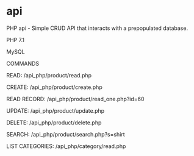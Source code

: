 # api
PHP api - Simple CRUD API that interacts with a prepopulated database.

PHP 7.1

MySQL 

COMMANDS

READ: /api_php/product/read.php

CREATE: /api_php/product/create.php

READ RECORD: /api_php/product/read_one.php?id=60

UPDATE: /api_php/product/update.php

DELETE: /api_php/product/delete.php

SEARCH: /api_php/product/search.php?s=shirt

LIST CATEGORIES: /api_php/category/read.php

